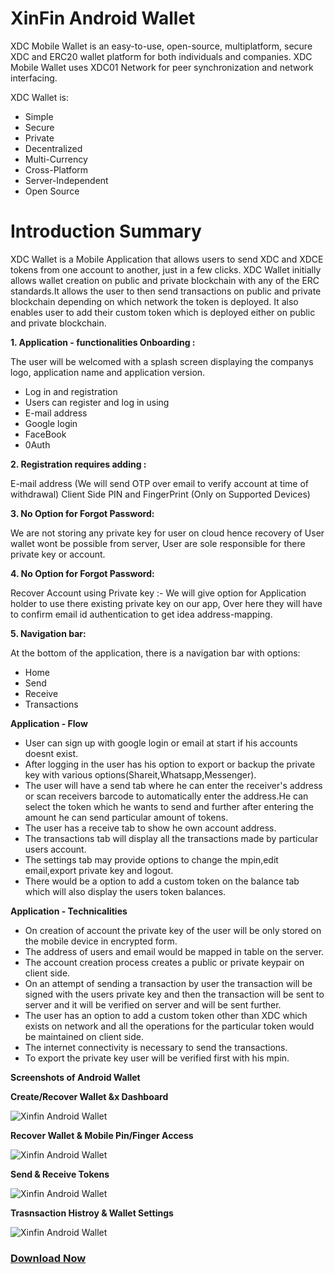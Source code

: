 # XinFin Android Wallet

XDC Mobile Wallet is an easy-to-use, open-source, multiplatform, secure XDC and ERC20 wallet platform for both individuals and companies. XDC Mobile Wallet uses XDC01 Network for peer synchronization and network interfacing.

XDC Wallet is:

- Simple
- Secure
- Private
- Decentralized
- Multi-Currency
- Cross-Platform
- Server-Independent
- Open Source

# Introduction Summary

XDC Wallet is a Mobile Application that allows users to send XDC and XDCE tokens from one account to another, just in a few clicks. XDC Wallet initially allows wallet creation on public and private blockchain with any of the ERC standards.It allows the user to then send transactions on public and private blockchain depending on which network the token is deployed. It also enables user to add their custom token which is deployed either on public and private blockchain.

**1. Application - functionalities Onboarding :**

The user will be welcomed with a splash screen displaying the companys logo, application name and application version.

- Log in and registration
- Users can register and log in using
- E-mail address
- Google login
- FaceBook
- 0Auth

**2. Registration requires adding :**

E-mail address (We will send OTP over email to verify account at time of withdrawal)
Client Side PIN and FingerPrint (Only on Supported Devices)


**3. No Option for Forgot Password:**

We are not storing any private key for user on cloud hence recovery of User wallet wont be possible from server, User are sole responsible for there private key or account.


**4. No Option for Forgot Password:**

Recover Account using Private key :- We will give option for Application holder to use there existing private key on our app, Over here they will have to confirm email id authentication to get idea address-mapping.


**5. Navigation bar:**

At the bottom of the application, there is a navigation bar with options:

- Home
- Send
- Receive
- Transactions

**Application - Flow**

- User can sign up with google login or email at start if his accounts doesnt exist.
- After logging in the user has his option to export or backup the private key with various options(Shareit,Whatsapp,Messenger).
- The user will have a send tab where he can enter the receiver's address or scan receivers barcode to automatically enter the address.He can select the token which he wants to send and further after entering the amount he can send particular amount of tokens.
- The user has a receive tab to show he own account address.
- The transactions tab will display all the transactions made by particular users account.
- The settings tab may provide options to change the mpin,edit email,export private key and logout.
- There would be a option to add a custom token on the balance tab which will also display the users token balances.


**Application - Technicalities**

- On creation of account the private key of the user will be only stored on the mobile device in encrypted form.
- The address of users and email would be mapped in table on the server.
- The account creation process creates a public or private keypair on client side.
- On an attempt of sending a transaction by user the transaction will be signed with the users private key and then the transaction will be sent to server and it will be verified on server and will be sent further.
- The user has an option to add a custom token other than XDC which exists on network and all the operations for the particular token would be maintained on client side.
- The internet connectivity is necessary to send the transactions.
- To export the private key user will be verified first with his mpin.


**Screenshots of Android Wallet**

**Create/Recover Wallet &x Dashboard**

![Xinfin Android Wallet](/assets/mobile1.png)

**Recover Wallet & Mobile Pin/Finger Access**

![Xinfin Android Wallet](/assets/mobile4.png)

**Send & Receive Tokens**

![Xinfin Android Wallet](/assets/mobile2.png)

**Trasnsaction Histroy & Wallet Settings**

![Xinfin Android Wallet](/assets/mobile3.png)



### [Download Now](https://play.google.com/store/apps/details?id=com.xdcwallet)
